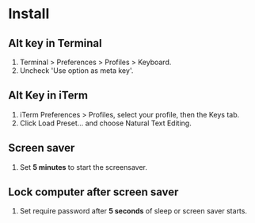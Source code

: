 # Install

## Alt key in Terminal
1. Terminal > Preferences > Profiles > Keyboard.
2. Uncheck 'Use option as meta key'.

## Alt Key in iTerm
1. iTerm Preferences > Profiles, select your profile, then the Keys tab.
1. Click Load Preset... and choose Natural Text Editing.

## Screen saver
1. Set **5 minutes** to start the screensaver.

## Lock computer after screen saver
1. Set require password after **5 seconds** of sleep or screen saver starts.

